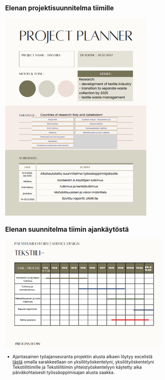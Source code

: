 ## Elenan projektisuunnitelma tiimille
![](Kuvat/canvaProjectplannerTekstiili.png)

## Elenan suunnitelma tiimin ajankäytöstä
![](Kuvat/CanvaSprintitTekstiili.png)

* Ajantasainen työajanseuranta projektin alusta alkaen löytyy excelistä [tästä](https://jamkstudent-my.sharepoint.com/:x:/g/personal/ab5160_student_jamk_fi/EZrMJxzfa3hPrGiBRfMpFmcBilxwiZDvS6QMZGCqMPjMZQ?e=PlMJqJ) omalla sarakkeellaan on yksilötyöskentelyni, yksilötyöskentelyni Tekstiilitiimille ja Tekstiilitiimin yhteistyöskentelyyn käytetty aika päiväkohtaisesti työssäoppimisajan alusta saakka.
